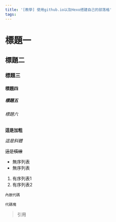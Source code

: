 ```yaml
---
title: '[教學] 使用github.io以及Hexo搭建自己的部落格'
tags:
---
```


# 標題一

## 標題二

### 標題三

#### 標題四

##### 標題五

###### 標題六

**這是加粗**

*這是斜體*

~~這是橫線~~

* 無序列表
* 無序列表

1. 有序列表1
2. 有序列表2

`內嵌代碼`

```
代碼塊
```

> 引用